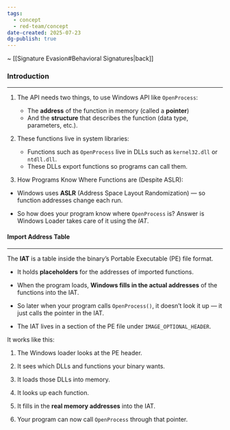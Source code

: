 ```yaml
---
tags:
  - concept
  - red-team/concept
date-created: 2025-07-23
dg-publish: true
---
```

~ [[Signature Evasion#Behavioral Signatures|back]]
### Introduction
---
1. The API needs two things, to use Windows API like `OpenProcess`:

	- The **address** of the function in memory (called a **pointer**)
	- And the **structure** that describes the function (data type, parameters, etc.).

2. These functions live in system libraries:

	- Functions such as `OpenProcess` live in DLLs such as `kernel32.dll` or `ntdll.dll`.
	- These DLLs export functions so programs can call them.

3. How Programs Know Where Functions are (Despite ASLR):

- Windows uses **ASLR** (Address Space Layout Randomization) — so function addresses change each run.
    
- So how does your program know where `OpenProcess` is? Answer is Windows Loader takes care of it using the _IAT_.

#### Import Address Table
---
The **IAT** is a table inside the binary’s Portable Executable (PE) file format.

- It holds **placeholders** for the addresses of imported functions.
    
- When the program loads, **Windows fills in the actual addresses** of the functions into the IAT.
    
- So later when your program calls `OpenProcess()`, it doesn’t look it up — it just calls the pointer in the IAT.

- The IAT lives in a section of the PE file under `IMAGE_OPTIONAL_HEADER`.

It works like this:

1. The Windows loader looks at the PE header.
    
2. It sees which DLLs and functions your binary wants.
    
3. It loads those DLLs into memory.
    
4. It looks up each function.
    
5. It fills in the **real memory addresses** into the IAT.
    
6. Your program can now call `OpenProcess` through that pointer.